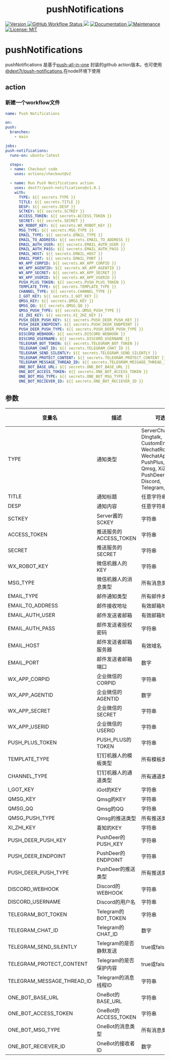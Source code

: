 <h1 align="center">pushNotifications</h1>
<p>
  <a href="https://www.npmjs.com/package/@dext7r/push-notifications" target="_blank">
    <img alt="Version" src="https://img.shields.io/badge/version-1.0.1-blue.svg?cacheSeconds=2592000">
  </a>
  <a href="https://github.com/dext7r/pushNotifications/actions/workflows/push-notifications.yml" target="_blank">
    <img alt="GitHub Workflow Status" src="https://github.com/dext7r/pushNotifications/actions/workflows/push-notifications.yml/badge.svg">
  </a>
  <img src="https://img.shields.io/badge/node-%3E%3D12-blue.svg" />
  <a href="https://github.com/dext7r/pushNotifications#readme" target="_blank">
    <img alt="Documentation" src="https://img.shields.io/badge/documentation-yes-brightgreen.svg" />
  </a>
  <a href="https://github.com/dext7r/pushNotifications/graphs/commit-activity" target="_blank">
    <img alt="Maintenance" src="https://img.shields.io/badge/Maintained%3F-yes-green.svg" />
  </a>
  <a href="https://github.com/dext7r/pushNotifications/blob/master/LICENSE" target="_blank">
    <img alt="License: MIT" src="https://img.shields.io/badge/License-MIT-yellow.svg" />
  </a>
</p>

# pushNotifications

pushNotifications 是基于[push-all-in-one](https://github.com/CaoMeiYouRen/push-all-in-one) 封装的github action版本。也可使用 [@dext7r/push-notifications](https://www.npmjs.com/@dext7r/push-notifications),在node环境下使用

## action

### 新建一个workflow文件
  ```yaml .github/workflows/push-notifications.yml
  name: Push Notifications

on:
  push:
    branches:
      - main

jobs:
  push-notifications:
    runs-on: ubuntu-latest

    steps:
    - name: Checkout code
      uses: actions/checkout@v2

    - name: Run Push Notifications action
      uses: dext7r/push-notifications@v1.0.1
      with:
        TYPE: ${{ secrets.TYPE }}
        TITLE: ${{ secrets.TITLE }}
        DESP: ${{ secrets.DESP }}
        SCTKEY: ${{ secrets.SCTKEY }}
        ACCESS_TOKEN: ${{ secrets.ACCESS_TOKEN }}
        SECRET: ${{ secrets.SECRET }}
        WX_ROBOT_KEY: ${{ secrets.WX_ROBOT_KEY }}
        MSG_TYPE: ${{ secrets.MSG_TYPE }}
        EMAIL_TYPE: ${{ secrets.EMAIL_TYPE }}
        EMAIL_TO_ADDRESS: ${{ secrets.EMAIL_TO_ADDRESS }}
        EMAIL_AUTH_USER: ${{ secrets.EMAIL_AUTH_USER }}
        EMAIL_AUTH_PASS: ${{ secrets.EMAIL_AUTH_PASS }}
        EMAIL_HOST: ${{ secrets.EMAIL_HOST }}
        EMAIL_PORT: ${{ secrets.EMAIL_PORT }}
        WX_APP_CORPID: ${{ secrets.WX_APP_CORPID }}
        WX_APP_AGENTID: ${{ secrets.WX_APP_AGENTID }}
        WX_APP_SECRET: ${{ secrets.WX_APP_SECRET }}
        WX_APP_USERID: ${{ secrets.WX_APP_USERID }}
        PUSH_PLUS_TOKEN: ${{ secrets.PUSH_PLUS_TOKEN }}
        TEMPLATE_TYPE: ${{ secrets.TEMPLATE_TYPE }}
        CHANNEL_TYPE: ${{ secrets.CHANNEL_TYPE }}
        I_GOT_KEY: ${{ secrets.I_GOT_KEY }}
        QMSG_KEY: ${{ secrets.QMSG_KEY }}
        QMSG_QQ: ${{ secrets.QMSG_QQ }}
        QMSG_PUSH_TYPE: ${{ secrets.QMSG_PUSH_TYPE }}
        XI_ZHI_KEY: ${{ secrets.XI_ZHI_KEY }}
        PUSH_DEER_PUSH_KEY: ${{ secrets.PUSH_DEER_PUSH_KEY }}
        PUSH_DEER_ENDPOINT: ${{ secrets.PUSH_DEER_ENDPOINT }}
        PUSH_DEER_PUSH_TYPE: ${{ secrets.PUSH_DEER_PUSH_TYPE }}
        DISCORD_WEBHOOK: ${{ secrets.DISCORD_WEBHOOK }}
        DISCORD_USERNAME: ${{ secrets.DISCORD_USERNAME }}
        TELEGRAM_BOT_TOKEN: ${{ secrets.TELEGRAM_BOT_TOKEN }}
        TELEGRAM_CHAT_ID: ${{ secrets.TELEGRAM_CHAT_ID }}
        TELEGRAM_SEND_SILENTLY: ${{ secrets.TELEGRAM_SEND_SILENTLY }}
        TELEGRAM_PROTECT_CONTENT: ${{ secrets.TELEGRAM_PROTECT_CONTENT }}
        TELEGRAM_MESSAGE_THREAD_ID: ${{ secrets.TELEGRAM_MESSAGE_THREAD_ID }}
        ONE_BOT_BASE_URL: ${{ secrets.ONE_BOT_BASE_URL }}
        ONE_BOT_ACCESS_TOKEN: ${{ secrets.ONE_BOT_ACCESS_TOKEN }}
        ONE_BOT_MSG_TYPE: ${{ secrets.ONE_BOT_MSG_TYPE }}
        ONE_BOT_RECIEVER_ID: ${{ secrets.ONE_BOT_RECIEVER_ID }}
  ```

## 参数

| 变量名                  | 描述                                       | 可选值          | 默认值  | 必填  |
|-----------------------|------------------------------------------|---------------|--------|--------|
| TYPE                  | 通知类型                                    | ServerChanTurbo, Dingtalk, CustomEmail, WechatRobot, WechatApp, PushPlus, IGot, Qmsg, XiZhi, PushDeer, Discord, Telegram, OneBot      | 无      | 是  |
| TITLE                 | 通知标题                                    | 任意字符串       | 无      | 是  |
| DESP                  | 通知内容                                    | 任意字符串       | 无      | 是  |
| SCTKEY                | Server酱的SCKEY                            | 字符串          | 无      | 否 |
| ACCESS_TOKEN          | 推送服务的ACCESS_TOKEN                     | 字符串          | 无      | 否 |
| SECRET                | 推送服务的SECRET                           | 字符串          | 无      | 否 |
| WX_ROBOT_KEY          | 微信机器人的KEY                             | 字符串          | 无      | 否 |
| MSG_TYPE              | 微信机器人的消息类型                         | 所有消息类型      | 无      | 否 |
| EMAIL_TYPE            | 邮件通知类型                                | 所有邮件类型      | 无      | 否 |
| EMAIL_TO_ADDRESS      | 邮件接收地址                                | 有效邮箱地址      | 无      | 否 |
| EMAIL_AUTH_USER       | 邮件发送者邮箱                               | 有效邮箱地址      | 无      | 否 |
| EMAIL_AUTH_PASS       | 邮件发送者授权密码                           | 字符串          | 无      | 否 |
| EMAIL_HOST            | 邮件发送者邮箱服务器                          | 有效域名         | 无      | 否 |
| EMAIL_PORT            | 邮件发送者邮箱端口                            | 数字           | 无      | 否 |
| WX_APP_CORPID         | 企业微信的CORPID                            | 字符串          | 无      | 否 |
| WX_APP_AGENTID        | 企业微信的AGENTID                           | 数字           | 无      | 否 |
| WX_APP_SECRET         | 企业微信的SECRET                            | 字符串          | 无      | 否 |
| WX_APP_USERID         | 企业微信的USERID                            | 字符串          | 无      | 否 |
| PUSH_PLUS_TOKEN       | PUSH_PLUS的TOKEN                            | 字符串          | 无      | 否 |
| TEMPLATE_TYPE         | 钉钉机器人的模板类型                          | 所有模板类型      | 无      | 否 |
| CHANNEL_TYPE          | 钉钉机器人的通道类型                          | 所有通道类型      | 无      | 否 |
| I_GOT_KEY             | iGot的KEY                                  | 字符串          | 无      | 否 |
| QMSG_KEY              | Qmsg的KEY                                  | 字符串          | 无      | 否 |
| QMSG_QQ               | Qmsg的QQ                                   | 字符串          | 无      | 否 |
| QMSG_PUSH_TYPE        | Qmsg的推送类型                               | 所有推送类型      | 无      | 否 |
| XI_ZHI_KEY            | 喜知的KEY                                  | 字符串          | 无      | 否 |
| PUSH_DEER_PUSH_KEY    | PushDeer的PUSH_KEY                         | 字符串          | 无      | 否 |
| PUSH_DEER_ENDPOINT    | PushDeer的ENDPOINT                         | 字符串          | 无      | 否 |
| PUSH_DEER_PUSH_TYPE   | PushDeer的推送类型                           | 所有推送类型      | 无      | 否 |
| DISCORD_WEBHOOK       | Discord的WEBHOOK                           | 字符串          | 无      | 否 |
| DISCORD_USERNAME      | Discord的用户名                             | 字符串          | 无      | 否 |
| TELEGRAM_BOT_TOKEN    | Telegram的BOT_TOKEN                        | 字符串          | 无      | 否 |
| TELEGRAM_CHAT_ID      | Telegram的CHAT_ID                          | 数字           | 无      | 否 |
| TELEGRAM_SEND_SILENTLY| Telegram的是否静默发送                        | true或false     | false  | 否 |
| TELEGRAM_PROTECT_CONTENT| Telegram的是否保护内容                      | true或false     | false  | 否 |
| TELEGRAM_MESSAGE_THREAD_ID| Telegram的消息线程ID                      | 字符串          | 无      | 否 |
| ONE_BOT_BASE_URL      | OneBot的BASE_URL                          | 字符串          | 无      | 否 |
| ONE_BOT_ACCESS_TOKEN  | OneBot的ACCESS_TOKEN                      | 字符串          | 无      | 否 |
| ONE_BOT_MSG_TYPE      | OneBot的消息类型                          | 所有消息类型      | 无      | 否 |
| ONE_BOT_RECIEVER_ID   | OneBot的接收者ID                          | 数字           | 无      | 否 |
